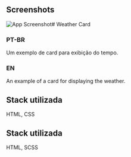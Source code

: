 
## Screenshots

![App Screenshot](https://i.ibb.co/W3prqW1/Captura-da-Web-20-6-2023-212411-localhost.jpg)# Weather Card

### PT-BR
Um exemplo de card para exibição do tempo.

### EN
An example of a card for displaying the weather.

## Stack utilizada

HTML, CSS


## Stack utilizada

HTML, SCSS
